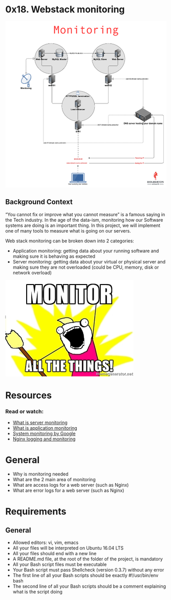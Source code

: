 # 0x18. Webstack monitoring
![alt text](image.png)

## Background Context
“You cannot fix or improve what you cannot measure” is a famous saying in the Tech industry. In the age of the data-ism, monitoring how our Software systems are doing is an important thing. In this project, we will implement one of many tools to measure what is going on our servers.

Web stack monitoring can be broken down into 2 categories:

- Application monitoring: getting data about your running software and making sure it is behaving as expected
- Server monitoring: getting data about your virtual or physical server and making sure they are not overloaded (could be CPU, memory, disk or network overload)

![alt text](image-1.png)

# Resources
### Read or watch:

- [What is server monitoring](https://www.sumologic.com/glossary/server-monitoring/)
- [What is application monitoring](https://en.wikipedia.org/wiki/Application_performance_management)
- [System monitoring by Google](https://sre.google/sre-book/monitoring-distributed-systems/)
- [Nginx logging and monitoring](https://docs.nginx.com/nginx/admin-guide/monitoring/logging/)


# General
- Why is monitoring needed
- What are the 2 main area of monitoring
- What are access logs for a web server (such as Nginx)
- What are error logs for a web server (such as Nginx)

# Requirements
## General
- Allowed editors: vi, vim, emacs
- All your files will be interpreted on Ubuntu 16.04 LTS
- All your files should end with a new line
- A README.md file, at the root of the folder of the project, is mandatory
- All your Bash script files must be executable
- Your Bash script must pass Shellcheck (version 0.3.7) without any error
- The first line of all your Bash scripts should be exactly #!/usr/bin/env bash
- The second line of all your Bash scripts should be a comment explaining what is the script doing